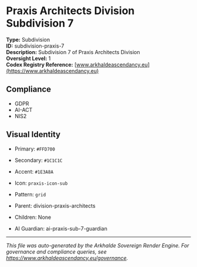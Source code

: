 # Praxis Architects Division Subdivision 7

**Type:** Subdivision  
**ID:** subdivision-praxis-7  
**Description:** Subdivision 7 of Praxis Architects Division  
**Oversight Level:** 1  
**Codex Registry Reference:** [www.arkhaldeascendancy.eu](https://www.arkhaldeascendancy.eu)

## Compliance

- GDPR
- AI-ACT
- NIS2

## Visual Identity

- Primary: `#FFD700`
- Secondary: `#1C1C1C`
- Accent: `#1E3A8A`
- Icon: `praxis-icon-sub`
- Pattern: `grid`


- Parent: division-praxis-architects
- Children: None
- AI Guardian: ai-praxis-sub-7-guardian

---

*This file was auto-generated by the Arkhalde Sovereign Render Engine. For governance and compliance queries, see https://www.arkhaldeascendancy.eu/governance.*